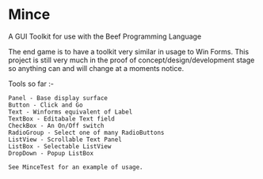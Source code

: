 # Mince

A GUI Toolkit for use with the Beef Programming Language

The end game is to have a toolkit very similar in usage to Win Forms. This project is still very much in the proof of concept/design/development stage so anything can and will change at a moments notice.

Tools so far :-

    Panel - Base display surface
    Button - Click and Go
    Text - Winforms equivalent of Label
    TextBox - Editabale Text field
    CheckBox - An On/Off switch
    RadioGroup - Select one of many RadioButtons
    ListView - Scrollable Text Panel
    ListBox - Selectable ListView
    DropDown - Popup ListBox
    
    See MinceTest for an example of usage.
    
